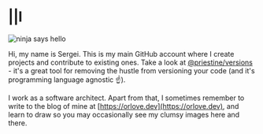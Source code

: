 # ||l

![ninja says hello](https://raw.githubusercontent.com/priestine/priestine/master/logo.jpg)

Hi, my name is Sergei. This is my main GitHub account where I create projects and contribute to existing ones. Take a look at [@priestine/versions](https://github.com/priestine/versions) - it's a great tool for removing the hustle from versioning your code (and it's programming language agnostic ☝️).

I work as a software architect. Apart from that, I sometimes remember to write to the blog of mine at [https://orlove.dev](https://orlove.dev), and learn to draw so you may occasionally see my clumsy images here and there.
